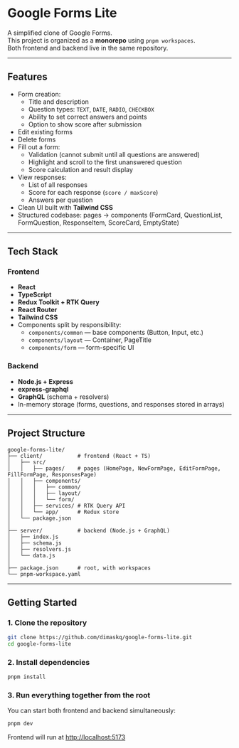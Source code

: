 # Google Forms Lite

A simplified clone of Google Forms.  
This project is organized as a **monorepo** using `pnpm workspaces`.  
Both frontend and backend live in the same repository.

---

## Features

- Form creation:
  - Title and description
  - Question types: `TEXT`, `DATE`, `RADIO`, `CHECKBOX`
  - Ability to set correct answers and points
  - Option to show score after submission
- Edit existing forms
- Delete forms
- Fill out a form:
  - Validation (cannot submit until all questions are answered)
  - Highlight and scroll to the first unanswered question
  - Score calculation and result display
- View responses:
  - List of all responses
  - Score for each response (`score / maxScore`)
  - Answers per question
- Clean UI built with **Tailwind CSS**
- Structured codebase: pages → components (FormCard, QuestionList, FormQuestion, ResponseItem, ScoreCard, EmptyState)

---

## Tech Stack

### Frontend

- **React**
- **TypeScript**
- **Redux Toolkit + RTK Query**
- **React Router**
- **Tailwind CSS**
- Components split by responsibility:
  - `components/common` — base components (Button, Input, etc.)
  - `components/layout` — Container, PageTitle
  - `components/form` — form-specific UI

### Backend

- **Node.js + Express**
- **express-graphql**
- **GraphQL** (schema + resolvers)
- In-memory storage (forms, questions, and responses stored in arrays)

---

## Project Structure

```
google-forms-lite/
├── client/           # frontend (React + TS)
│   ├── src/
│   │   ├── pages/    # pages (HomePage, NewFormPage, EditFormPage, FillFormPage, ResponsesPage)
│   │   ├── components/
│   │   │   ├── common/
│   │   │   ├── layout/
│   │   │   └── form/
│   │   ├── services/ # RTK Query API
│   │   └── app/      # Redux store
│   └── package.json
│
├── server/           # backend (Node.js + GraphQL)
│   ├── index.js
│   ├── schema.js
│   ├── resolvers.js
│   └── data.js
│
├── package.json      # root, with workspaces
└── pnpm-workspace.yaml
```

---

## Getting Started

### 1. Clone the repository

```bash
git clone https://github.com/dimaskq/google-forms-lite.git
cd google-forms-lite
```

### 2. Install dependencies

```bash
pnpm install
```

### 3. Run everything together from the root

You can start both frontend and backend simultaneously:

```bash
pnpm dev
```

Frontend will run at [http://localhost:5173](http://localhost:5173)
